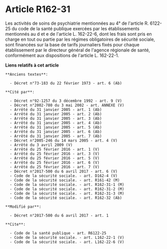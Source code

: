 # Article R162-31

Les activités de soins de psychiatrie mentionnées au 4° de l'article R. 6122-25 du code de la santé publique exercées par les
établissements mentionnés au d et e de l'article L. 162-22-6, dont les frais sont pris en charge en tout ou partie par les
régimes obligatoires de sécurité sociale, sont financées sur la base de tarifs journaliers fixés pour chaque établissement
par le directeur général de l'agence régionale de santé, conformément aux dispositions de l'article L. 162-22-1.

**Liens relatifs à cet article**

	**Anciens textes**:

	  - Décret n°73-183 du 22 février 1973 - art. 6 (Ab)

	**Cité par**:

	  - Décret n°92-1257 du 3 décembre 1992 - art. 9 (V)
	  - Décret n°2002-780 du 3 mai 2002 - art. ANNEXE (V)
	  - Arrêté du 31 janvier 2005 - art. 1 (Ab)
	  - Arrêté du 31 janvier 2005 - art. 2 (Ab)
	  - Arrêté du 31 janvier 2005 - art. 3 (Ab)
	  - Arrêté du 31 janvier 2005 - art. 4 (Ab)
	  - Arrêté du 31 janvier 2005 - art. 5 (Ab)
	  - Arrêté du 31 janvier 2005 - art. 6 (Ab)
	  - Arrêté du 31 janvier 2005 - art. 7 (Ab)
	  - Décret n°2005-246 du 14 mars 2005 - art. 4 (V)
	  - Arrêté du 3 avril 2009 (V)
	  - Arrêté du 25 février 2016 - art. 1 (V)
	  - Arrêté du 25 février 2016 - art. 3 (V)
	  - Arrêté du 25 février 2016 - art. 5 (V)
	  - Arrêté du 25 février 2016 - art. 6 (V)
	  - Arrêté du 25 février 2016 - art. 7 (V)
	  - Décret n°2017-500 du 6 avril 2017 - art. 6 (V)
	  - Code de la sécurité sociale. - art. D162-4 (V)
	  - Code de la sécurité sociale. - art. R161-42 (M)
	  - Code de la sécurité sociale. - art. R162-31-1 (M)
	  - Code de la sécurité sociale. - art. R162-31-2 (M)
	  - Code de la sécurité sociale. - art. R162-31-3 (M)
	  - Code de la sécurité sociale. - art. R162-32 (Ab)

	**Modifié par**:

	  - Décret n°2017-500 du 6 avril 2017 - art. 1

	**Cite**:

	  - Code de la santé publique - art. R6122-25
	  - Code de la sécurité sociale. - art. L162-22-1 (V)
	  - Code de la sécurité sociale. - art. L162-22-6 (V)
